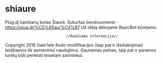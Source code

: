 # shiaure

Plug.dj kambarių botas Šiaurė. Sukurtas bendruomenei - https://plug.dj/%C5%A1iaur%C4%97 
Už idėją dėkojame BasicBot kūrėjams.

								//Ruošiama informacija//

Copyright 2016 Gabr1ele
Kodo modifikacijos (taip pat ir išsišakojimai) leidžiamos tik asmeniniui naudojimui.
Gaunamas pelnas, taip pat ir paramos turėtų būti perleisti teisėtam savininkui.
